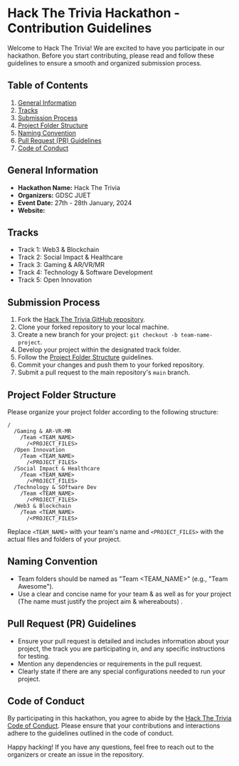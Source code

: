 # Hack The Trivia Hackathon - Contribution Guidelines

Welcome to Hack The Trivia! We are excited to have you participate in our hackathon. Before you start contributing, please read and follow these guidelines to ensure a smooth and organized submission process.

## Table of Contents

1. [General Information](#general-information)
2. [Tracks](#tracks)
3. [Submission Process](#submission-process)
4. [Project Folder Structure](#project-folder-structure)
5. [Naming Convention](#naming-convention)
6. [Pull Request (PR) Guidelines](#pull-request-pr-guidelines)
7. [Code of Conduct](#code-of-conduct)

## General Information

- **Hackathon Name:** Hack The Trivia
- **Organizers:** GDSC JUET
- **Event Date:** 27th - 28th January, 2024
- **Website:** 

## Tracks

- Track 1: Web3 & Blockchain
- Track 2: Social Impact & Healthcare
- Track 3: Gaming & AR/VR/MR
- Track 4: Technology & Software Development
- Track 5: Open Innovation

## Submission Process

1. Fork the [Hack The Trivia GitHub repository](https://github.com/hack-the-trivia).
2. Clone your forked repository to your local machine.
3. Create a new branch for your project: `git checkout -b team-name-project`.
4. Develop your project within the designated track folder.
5. Follow the [Project Folder Structure](#project-folder-structure) guidelines.
6. Commit your changes and push them to your forked repository.
7. Submit a pull request to the main repository's `main` branch.

## Project Folder Structure

Please organize your project folder according to the following structure:

```
/
  /Gaming & AR-VR-MR
    /Team <TEAM_NAME>
      /<PROJECT_FILES>
  /Open Innovation
    /Team <TEAM_NAME>
      /<PROJECT_FILES>
  /Social Impact & Healthcare
    /Team <TEAM_NAME>
      /<PROJECT_FILES>
  /Technology & SOftware Dev
    /Team <TEAM_NAME>
      /<PROJECT_FILES>
  /Web3 & Blockchain
    /Team <TEAM_NAME>
      /<PROJECT_FILES>
```

Replace `<TEAM_NAME>` with your team's name and `<PROJECT_FILES>` with the actual files and folders of your project.

## Naming Convention

- Team folders should be named as "Team \<TEAM_NAME\>" (e.g., "Team Awesome").
- Use a clear and concise name for your team & as well as for your project (The name must justify the project aim & whereabouts) .

## Pull Request (PR) Guidelines

- Ensure your pull request is detailed and includes information about your project, the track you are participating in, and any specific instructions for testing.
- Mention any dependencies or requirements in the pull request.
- Clearly state if there are any special configurations needed to run your project.

## Code of Conduct

By participating in this hackathon, you agree to abide by the [Hack The Trivia Code of Conduct](CODE_OF_CONDUCT.md). Please ensure that your contributions and interactions adhere to the guidelines outlined in the code of conduct.

Happy hacking! If you have any questions, feel free to reach out to the organizers or create an issue in the repository.
